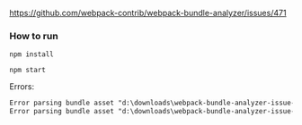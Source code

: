 <https://github.com/webpack-contrib/webpack-bundle-analyzer/issues/471>

### How to run

```shell
npm install

npm start
```

Errors:

```txt
Error parsing bundle asset "d:\downloads\webpack-bundle-analyzer-issue-471\www\js\vendors.1989a8af.js": no such file
Error parsing bundle asset "d:\downloads\webpack-bundle-analyzer-issue-471\www\js\app.f747955a.js": no such file
```

